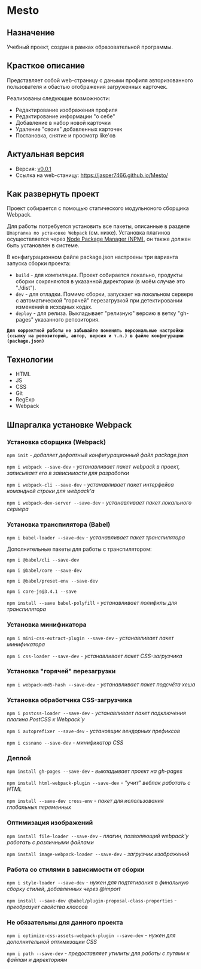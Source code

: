 # Mesto

## Назначение

Учебный проект, создан в рамках образовательной программы.

## Красткое описание

Представляет собой web-страницу с даными профиля авторизованного пользователя и обастью отображения загруженных карточек.

Реализованы следующие возможности:

 - Редактирование изображения профиля
 - Редактирование информации "о себе"
 - Добавление в набор новой карточки
 - Удаление "своих" добавленных карточек
 - Постановка, снятие и просмотр like'ов

## Актуальная версия

 - Версия: [v0.0.1](https://github.com/jasper7466/Mesto/tree/v0.0.1)
 - Ссылка на web-станицу: https://jasper7466.github.io/Mesto/

## Как развернуть проект

Проект собирается с помощью статического модульноного сборщика Webpack.

Для работы потребуется установить все пакеты, описанные в разделе `Шпаргалка по установке Webpack` (см. ниже).
Установка плагинов осуществляется через [Node Package Manager (NPM)](https://nodejs.org/en/download/), он также должен быть установлен в системе.

В конфигурационном файле package.json настроены три варианта запуска сборки проекта:

 - `build` - для компиляции. Проект собирается локально, продукты сборки сохряняются в указанной директории (в моём случае это "./dist").
 - `dev` - для отладки. Помимо сборки, запускает на локальном сервере с автоматической "горячей" перезагрузкой при детектировании изменений в исходных кодах.
 - `deploy` - для релиза. Выкладывает "релизную" версию в ветку "gh-pages" указанного репозитория.

 **`Для корректной работы не забывайте поменять персональные настройки (ссылку на репозиторий, автор, версия и т.п.) в файле конфигурации (package.json)`**

## Технологии

 - HTML
 - JS
 - CSS
 - Git
 - RegExp
 - Webpack

## Шпаргалка установке Webpack

### Установка сборщика (Webpack)

`npm init` - *добаляет дефолтный конфигурационный файл package.json*

`npm i webpack --save-dev` - *устанавливает  пакет webpack в проект, записывает его в зависимости для разработки*

`npm i webpack-cli --save-dev` - *устанавливает пакет интерфейса командной строки для webpack'а*

`npm i webpack-dev-server --save-dev` - *устанавливает пакет локального сервера*

### Установка транспилятора (Babel)

`npm i babel-loader --save-dev` - *устанавливает пакет транспилятора*

Дополнительные пакеты для работы с транспилятором:

`npm i @babel/cli --save-dev`

`npm i @babel/core --save-dev`

`npm i @babel/preset-env --save-dev`

`npm i core-js@3.4.1 --save`

`npm install --save babel-polyfill` - *устанавливает полифилы для транспилятора*

### Установка минификатора

`npm i mini-css-extract-plugin --save-dev` - *устанавливает пакет минификатора*

`npm i css-loader --save-dev` - *устанавливает пакет CSS-загрузчика*

### Установка "горячей" перезагрузки

`npm i webpack-md5-hash --save-dev` - *устанавливает пакет подсчёта хеша*

### Установка обработчика CSS-загрузчика

`npm i postcss-loader --save-dev` - *устанавливает пакет подключения плагина PostCSS к Webpack'у*

`npm i autoprefixer --save-dev` - *установщик вендорных префиксов*

`npm i cssnano --save-dev` - *минификатор CSS*

### Деплой

`npm install gh-pages --save-dev` - *выкладывает проект на gh-pages*

`npm install html-webpack-plugin --save-dev` - *"учит" вебпак работать с HTML*

`npm install --save-dev cross-env` - *пакет для использования глобальных переменных*

### Оптимизация изображений

`npm install file-loader --save-dev` - *плагин, позволяющий webpack'у работать с различными файлами*

`npm install image-webpack-loader --save-dev` - *загрузчик изображений*

### Работа со стилями в зависимости от сборки

`npm i style-loader --save-dev` - *нужен для подтягивания в финальную сборку стилей, добавленных через @import*

`npm install --save-dev @babel/plugin-proposal-class-properties` - *преобразует свойства классов*

### Не обязательны для данного проекта

`npm i optimize-css-assets-webpack-plugin --save-dev` - *нужен для дополнительной оптимизации CSS*

`npm i path --save-dev` - *предоставляет утилиты для работы с путями к файлам и директориям*

